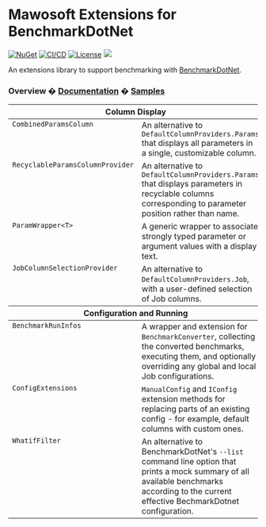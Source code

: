 # Mawosoft Extensions for BenchmarkDotNet

[![NuGet](https://img.shields.io/nuget/v/Mawosoft.Extensions.BenchmarkDotNet.svg)](https://www.nuget.org/packages/Mawosoft.Extensions.BenchmarkDotNet/)
[![CI/CD](https://github.com/mawosoft/Mawosoft.Extensions.BenchmarkDotNet/actions/workflows/ci.yml/badge.svg)](https://github.com/mawosoft/Mawosoft.Extensions.BenchmarkDotNet/actions/workflows/ci.yml)
[![License](https://img.shields.io/badge/license-MIT-blue.svg)](LICENSE)
![](https://img.shields.io/badge/netstandard-2.0-green.svg)

An extensions library to support benchmarking with [BenchmarkDotNet](https://github.com/dotnet/BenchmarkDotNet).

### Overview � [Documentation](https://mawosoft.github.io/Mawosoft.Extensions.BenchmarkDotNet/) � [Samples](https://github.com/mawosoft/Mawosoft.Extensions.BenchmarkDotNet/tree/master/samples)

<table>
  <thead><tr>
    <th colspan=2>Column Display</th>
  </tr></thead>
  <tbody><tr valign=top>
    <td><code>CombinedParamsColumn</code></td>
    <td>An alternative to <code>DefaultColumnProviders.Params</code> that displays all parameters in a single, customizable column.</td>
  </tr>
  <tr valign=top>
    <td><code>RecyclableParamsColumnProvider</code></td>
    <td>An alternative to <code>DefaultColumnProviders.Params</code> that displays parameters in recyclable columns corresponding to parameter position rather than name.</td>
  </tr>
  <tr valign=top>
    <td><code>ParamWrapper&lt;T&gt;</code></td>
    <td>A generic wrapper to associate strongly typed parameter or argument values with a display text.</td>
  </tr>
  <tr valign=top>
    <td><code>JobColumnSelectionProvider</code></td>
    <td>An alternative to <code>DefaultColumnProviders.Job</code>, with a user-defined selection of Job columns.</td>
  </tr></tbody>
  <thead><tr>
    <th colspan=2>Configuration and Running</th>
  </tr></thead>
  <tbody><tr valign=top>
    <td><code>BenchmarkRunInfos</code></td>
    <td>A wrapper and extension for <code>BenchmarkConverter</code>, collecting the converted benchmarks, executing them, and optionally overriding any global and local Job configurations.</td>
  </tr>
  <tr valign=top>
    <td><code>ConfigExtensions</code></td>
    <td><code>ManualConfig</code> and <code>IConfig</code> extension methods for replacing parts of an existing config - for example, default columns with custom ones.</td>
  </tr>
  <tr valign=top>
    <td><code>WhatifFilter</code></td>
    <td>An alternative to BenchmarkDotNet's <code>--list</code> command line option that prints a mock summary of all available benchmarks according to the current effective BechmarkDotnet configuration.</td>  </tr></tbody>
</table>

